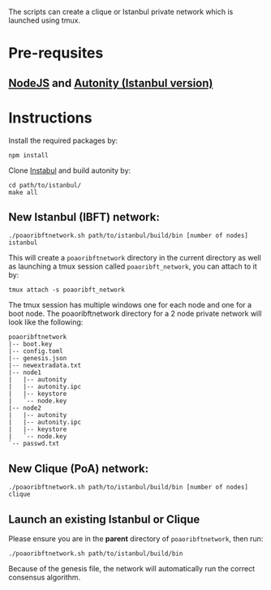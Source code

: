 The scripts can create a clique or Istanbul private network which is launched using tmux.

# Pre-requsites
## [NodeJS](https://nodejs.org/en/download/) and [Autonity (Istanbul version)](https://github.com/getamis/go-ethereum)

# Instructions

Install the required packages by:
```
npm install
```
Clone [Instabul](https://github.com/getamis/go-ethereum) and build autonity by:
```
cd path/to/istanbul/
make all
```

## New Istanbul (IBFT) network:
```
./poaoribftnetwork.sh path/to/istanbul/build/bin [number of nodes] istanbul
```

This will create a `poaoribftnetwork` directory in the current directory as well as launching a tmux session called `poaoribft_network`, you can attach to it by:
```
tmux attach -s poaoribft_network
```

The tmux session has multiple windows one for each node and one for a boot node. The poaoribftnetwork directory for a 2 node private network will look like the following:

```
poaoribftnetwork
|-- boot.key
|-- config.toml
|-- genesis.json
|-- newextradata.txt
|-- node1
|   |-- autonity
|   |-- autonity.ipc
|   |-- keystore
|   `-- node.key
|-- node2
|   |-- autonity
|   |-- autonity.ipc
|   |-- keystore
|   `-- node.key
`-- passwd.txt

```

## New Clique (PoA) network:

```
./poaoribftnetwork.sh path/to/istanbul/build/bin [number of nodes] clique
```

## Launch an existing Istanbul or Clique

Please ensure you are in the __parent__ directory of `poaoribftnetwork`, then run:
```
./poaoribftnetwork.sh path/to/istanbul/build/bin
```

Because of the genesis file, the network will automatically run the correct consensus algorithm.